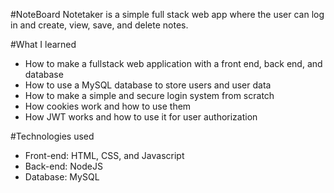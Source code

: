 #NoteBoard
Notetaker is a simple full stack web app where the user can log in and create, view, save, and delete notes.

#What I learned
* How to make a fullstack web application with a front end, back end, and database
* How to use a MySQL database to store users and user data
* How to make a simple and secure login system from scratch
* How cookies work and how to use them
* How JWT works and how to use it for user authorization

#Technologies used
* Front-end: HTML, CSS, and Javascript
* Back-end: NodeJS
* Database: MySQL